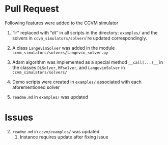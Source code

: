 # Pull Request

Following features were added to the CCVM simulator

1. “lr” replaced with “dt” in all scripts in the directory: `examples/` and the solvers in `ccvm_simulators/solvers`'re updated correspondingly.

2. A class `LangevinSolver` was added in the module `ccvm_simulators/solvers/langevin_solver.py`

3. Adam algorithm was implemented as a special method `__call(...)__` in the classes `DLSolver`, `MFsolver`, and `LangevinSolver` in `ccvm_simulators/solvers/`  

4. Demo scripts were created in `examples/` associated with each aforementioned solver 

5. `readme.md` in `examples/` was updated


# Issues 
2. `readme.md` in `ccvm/examples/` was updated
    1. Instance requires update after fixing issue
